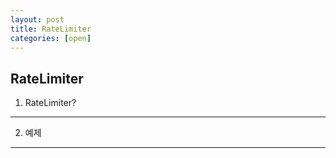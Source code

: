 ```yaml
---
layout: post
title: RateLimiter
categories: [open]
---
```

RateLimiter
--- 
1. RateLimiter?
---


2. 예제
---



